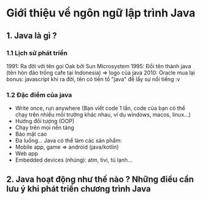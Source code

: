 # Giới thiệu về ngôn ngữ lập trình Java  
## 1. Java là gì ?
### 1.1 Lịch sử phát triển
   1991: Ra đời với tên gọi Oak bởi Sun Microsystem
   1995: Đổi tên thành java (tên hòn đảo trồng cafe tại Indonesia) => logo của java
   2010: Oracle mua lại
   bonus: javascript khi ra đời, tên có tiền tố "java" để lấy sự nổi tiếng :v 
### 1.2 Đặc điểm của java
- Write once, run anywhere (Bạn viết code 1 lần, code của bạn có thể chạy trên nhiều
   môi trường khác nhau, ví dụ windows, macos, linux...)
- Hướng đối tượng (OOP)
- Chạy trên mọi nền tảng
- Bảo mật cao
- Đa luồng...
  Java có thể làm các sản phẩm: 
- Mobile app, game => android (java/kotlin)
- Web app
- Embedded devices (nhúng): atm, tivi, tủ lạnh...
## 2. Java hoạt động như thế nào ? Những điều cần lưu ý khi phát triển chương trình Java